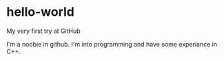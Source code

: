 # hello-world
My very first try at GitHub

I'm a noobie in github. I'm into programming and have some experiance in C++.
